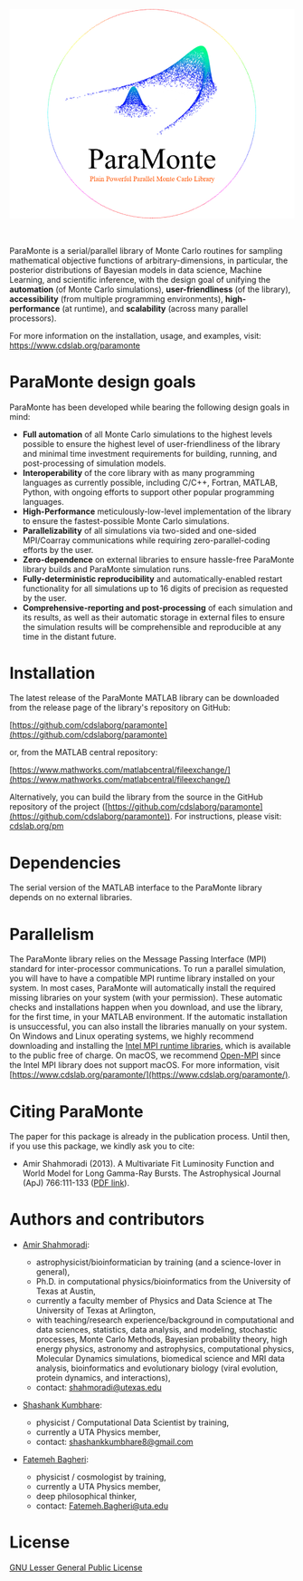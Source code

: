 [![ParaMonte - Plain Powerful Parallel Monte Carlo Library](https://raw.githubusercontent.com/shahmoradi/paramonte/gh-pages/images/paramonte.png)](https://www.cdslab.org/paramonte/)  
  
<br>
  
ParaMonte is a serial/parallel library of Monte Carlo routines for sampling mathematical objective functions of arbitrary-dimensions, in particular, the posterior distributions of Bayesian models in data science, Machine Learning, and scientific inference, with the design goal of unifying the **automation** (of Monte Carlo simulations), **user-friendliness** (of the library), **accessibility** (from multiple programming environments), **high-performance** (at runtime), and **scalability** (across many parallel processors).  

For more information on the installation, usage, and examples, visit: https://www.cdslab.org/paramonte  

ParaMonte design goals  
======================  

ParaMonte has been developed while bearing the following design goals in mind:  

-  **Full automation** of all Monte Carlo simulations to the highest levels possible to ensure the highest level of user-friendliness of the library and minimal time investment requirements for building, running, and post-processing of simulation models.  
-  **Interoperability** of the core library with as many programming languages as currently possible, including C/C++, Fortran, MATLAB, Python, with ongoing efforts to support other popular programming languages.  
-  **High-Performance** meticulously-low-level implementation of the library to ensure the fastest-possible Monte Carlo simulations.  
-  **Parallelizability** of all simulations via two-sided and one-sided MPI/Coarray communications while requiring zero-parallel-coding efforts by the user.  
-  **Zero-dependence** on external libraries to ensure hassle-free ParaMonte library builds and ParaMonte simulation runs.  
-  **Fully-deterministic reproducibility** and automatically-enabled restart functionality for all simulations up to 16 digits of precision as requested by the user.  
-  **Comprehensive-reporting and post-processing** of each simulation and its results, as well as their automatic storage in external files to ensure the simulation results will be comprehensible and reproducible at any time in the distant future.  

Installation  
============  

The latest release of the ParaMonte MATLAB library can be downloaded from the release page of the library's repository on GitHub:  

[https://github.com/cdslaborg/paramonte](https://github.com/cdslaborg/paramonte)  

or, from the MATLAB central repository:  

[https://www.mathworks.com/matlabcentral/fileexchange/](https://www.mathworks.com/matlabcentral/fileexchange/)  

Alternatively, you can build the library from the source in the GitHub repository of the project ([https://github.com/cdslaborg/paramonte](https://github.com/cdslaborg/paramonte)). For instructions, please visit: [cdslab.org/pm](https://www.cdslab.org/paramonte)  

Dependencies  
============  

The serial version of the MATLAB interface to the ParaMonte library depends on no external libraries.  

Parallelism  
===========  

The ParaMonte library relies on the Message Passing Interface (MPI) standard for inter-processor communications. To run a parallel simulation, you will have to have a compatible MPI runtime library installed on your system. In most cases, ParaMonte will automatically install the required missing libraries on your system (with your permission). These automatic checks and installations happen when you download, and use the library, for the first time, in your MATLAB environment. If the automatic installation is unsuccessful, you can also install the libraries manually on your system. On Windows and Linux operating systems, we highly recommend downloading and installing the [Intel MPI runtime libraries](https://software.intel.com/en-us/mpi-library), which is available to the public free of charge. On macOS, we recommend [Open-MPI](https://www.open-mpi.org/) since the Intel MPI library does not support macOS. For more information, visit [https://www.cdslab.org/paramonte/](https://www.cdslab.org/paramonte/).  

Citing ParaMonte  
================  

The paper for this package is already in the publication process. Until then, if you use this package, we kindly ask you to cite:  

-  Amir Shahmoradi (2013). A Multivariate Fit Luminosity Function and World Model for Long Gamma-Ray Bursts. The Astrophysical Journal (ApJ) 766:111-133 ([PDF link](https://www.cdslab.org/pubs/Shahmoradi_2013a.pdf)).  

Authors and contributors  
========================  

- [Amir Shahmoradi](https://www.cdslab.org/people/#amir-shahmoradi):  
    - astrophysicist/bioinformatician by training (and a science-lover in general),  
    - Ph.D. in computational physics/bioinformatics from the University of Texas at Austin,  
    - currently a faculty member of Physics and Data Science at The University of Texas at Arlington,  
    - with teaching/research experience/background in computational and data sciences, statistics, data analysis, and modeling, stochastic processes, Monte Carlo Methods, Bayesian probability theory, high energy physics, astronomy and astrophysics, computational physics, Molecular Dynamics simulations, biomedical science and MRI data analysis, bioinformatics and evolutionary biology (viral evolution, protein dynamics, and interactions),  
    - contact: [shahmoradi@utexas.edu](mailto:"shahmoradi@utexas.edu")  

- [Shashank Kumbhare](https://www.cdslab.org/people/#shashank-kumbhare):  
    - physicist / Computational Data Scientist by training,  
    - currently a UTA Physics member,  
    - contact: [shashankkumbhare8@gmail.com](mailto:"shashankkumbhare8@gmail.com")  

- [Fatemeh Bagheri](https://www.linkedin.com/in/fbagheri):  
    - physicist / cosmologist by training,  
    - currently a UTA Physics member,  
    - deep philosophical thinker,  
    - contact: [Fatemeh.Bagheri@uta.edu](mailto:"Fatemeh.Bagheri@uta.edu")  

License  
=======  

[GNU Lesser General Public License](https://github.com/cdslaborg/paramonte/blob/master/LICENSE.txt)
